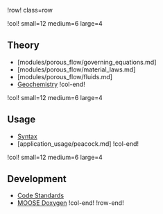 !row! class=row

!col! small=12 medium=6 large=4
## Theory

- [modules/porous_flow/governing_equations.md]
- [modules/porous_flow/material_laws.md]
- [modules/porous_flow/fluids.md]
- [Geochemistry](https://mooseframework.inl.gov/modules/geochemistry/index.html)
!col-end!

!col! small=12 medium=6 large=4
## Usage

- [Syntax](syntax/index.md)
- [application_usage/peacock.md]
!col-end!

!col! small=12 medium=6 large=4
## Development

- [Code Standards](sqa/framework_scs.md)
- [MOOSE Doxygen](https://mooseframework.org/docs/doxygen/moose/classes.html)
!col-end!
!row-end!
